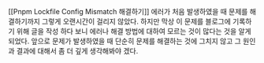 [[Pnpm Lockfile Config Mismatch 해결하기]]
에러가 처음 발생하였을 때 문제를 해결하기까지 그렇게 오랜시간이 걸리지 않았다. 하지만 막상 이 문제를 블로그에 기록하기 위해 글을 작성 하다 보니 에러나 해결 방법에 대하여 모르는 것이 많다는 것을 알게 되었다. 앞으로 문제가 발생하였을 때 단순히 문제를 해결하는 것에 그치지 않고 그 원인과 결과에 대해서 좀 더 깊게 생각해봐야 겠다.